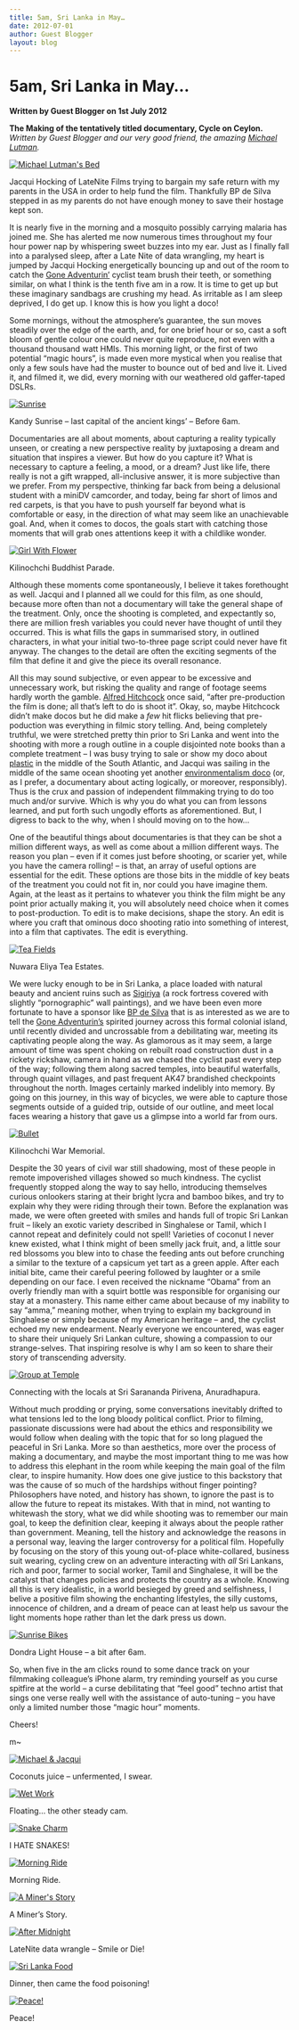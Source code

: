 ```yaml
---
title: 5am, Sri Lanka in May…
date: 2012-07-01
author: Guest Blogger
layout: blog
---
```

# 5am, Sri Lanka in May…

**Written by Guest Blogger on 1st July 2012**

**The Making of the tentatively titled documentary, Cycle on Ceylon.**
*Written by Guest Blogger and our very good friend, the amazing [Michael Lutman](http://lutmanfilms.com).*

[![](/static/blog/07-torture_ml-590x328.png "Michael Lutman's Bed")](/static/blog/07-torture_ml.png)

Jacqui Hocking of LateNite Films trying to bargain my safe return with my parents in the USA in order to help fund the film. Thankfully BP de Silva stepped in as my parents do not have enough money to save their hostage kept son.

It is nearly five in the morning and a mosquito possibly carrying malaria has joined me. She has alerted me now numerous times throughout my four hour power nap by whispering sweet buzzes into my ear. Just as I finally fall into a paralysed sleep, after a Late Nite of data wrangling, my heart is jumped by Jacqui Hocking energetically bouncing up and out of the room to catch the [Gone Adventurin’](http://www.goneadventurin.com/) cyclist team brush their teeth, or something similar, on what I think is the tenth five am in a row. It is time to get up but these imaginary sandbags are crushing my head. As irritable as I am sleep deprived, I do get up. I know this is how you light a doco!

Some mornings, without the atmosphere’s guarantee, the sun moves steadily over the edge of the earth, and, for one brief hour or so, cast a soft bloom of gentle colour one could never quite reproduce, not even with a thousand thousand watt HMIs. This morning light, or the first of two potential “magic hours”, is made even more mystical when you realise that only a few souls have had the muster to bounce out of bed and live it. Lived it, and filmed it, we did, every morning with our weathered old gaffer-taped DSLRs.

[![](/static/blog/07-sunrise-590x329.jpeg "Sunrise")](/static/blog/07-sunrise.jpeg)

Kandy Sunrise – last capital of the ancient kings’ – Before 6am.

Documentaries are all about moments, about capturing a reality typically unseen, or creating a new perspective reality by juxtaposing a dream and situation that inspires a viewer. But how do you capture it? What is necessary to capture a feeling, a mood, or a dream? Just like life, there really is not a gift wrapped, all-inclusive answer, it is more subjective than we prefer. From my perspective, thinking far back from being a delusional student with a miniDV camcorder, and today, being far short of limos and red carpets, is that you have to push yourself far beyond what is comfortable or easy, in the direction of what may seem like an unachievable goal. And, when it comes to docos, the goals start with catching those moments that will grab ones attentions keep it with a childlike wonder.

[![](/static/blog/07-girl-with-flower-590x301.png "Girl With Flower")](/static/blog/07-girl-with-flower.png)

Kilinochchi Buddhist Parade.

Although these moments come spontaneously, I believe it takes forethought as well. Jacqui and I planned all we could for this film, as one should, because more often than not a documentary will take the general shape of the treatment. Only, once the shooting is completed, and expectantly so, there are million fresh variables you could never have thought of until they occurred. This is what fills the gaps in summarised story, in outlined characters, in what your initial two-to-three page script could never have fit anyway. The changes to the detail are often the exciting segments of the film that define it and give the piece its overall resonance.

All this may sound subjective, or even appear to be excessive and unnecessary work, but risking the quality and range of footage seems hardly worth the gamble. [Alfred Hitchcock](http://en.wikipedia.org/wiki/Alfred_Hitchcock) once said, “after pre-production the film is done; all that’s left to do is shoot it”. Okay, so, maybe Hitchcock didn’t make docos but he did make a *few* hit flicks believing that pre-poduction was everything in filmic story telling. And, being completely truthful, we were stretched pretty thin prior to Sri Lanka and went into the shooting with more a rough outline in a couple disjointed note books than a complete treatment – I was busy trying to sale or show my doco about [plastic](http://www.plasticizedthemovie.com/) in the middle of the South Atlantic, and Jacqui was sailing in the middle of the same ocean shooting yet another [environmentalism doco](./../portfolio/toptotop-global-climate-expedition/) (or, as I prefer, a documentary about acting logically, or moreover, responsibly). Thus is the crux and passion of independent filmmaking trying to do too much and/or survive. Which is why you do what you can from lessons learned, and put forth such ungodly efforts as aforementioned. But, I digress to back to the why, when I should moving on to the how…

One of the beautiful things about documentaries is that they can be shot a million different ways, as well as come about a million different ways. The reason you plan – even if it comes just before shooting, or scarier yet, while you have the camera rolling! – is that, an array of useful options are essential for the edit. These options are those bits in the middle of key beats of the treatment you could not fit in, nor could you have imagine them. Again, at the least as it pertains to whatever you think the film might be any point prior actually making it, you will absolutely need choice when it comes to post-production. To edit is to make decisions, shape the story. An edit is where you craft that ominous doco shooting ratio into something of interest, into a film that captivates. The edit is everything.

[![](/static/blog/07-ml_teafields-590x309.jpeg "Tea Fields")](/static/blog/07-ml_teafields.jpeg)

Nuwara Eliya Tea Estates.

We were lucky enough to be in Sri Lanka, a place loaded with natural beauty and ancient ruins such as [Sigiriya](http://en.wikipedia.org/wiki/Sigiriya) (a rock fortress covered with slightly “pornographic” wall paintings), and we have been even more fortunate to have a sponsor like [BP de Silva](http://www.bpdesilva.com/) that is as interested as we are to tell the [Gone Adventurin’s](http://www.goneadventurin.com/) spirited journey across this formal colonial island, until recently divided and uncrossable from a debilitating war, meeting its captivating people along the way. As glamorous as it may seem, a large amount of time was spent choking on rebuilt road construction dust in a rickety rickshaw, camera in hand as we chased the cyclist past every step of the way; following them along sacred temples, into beautiful waterfalls, through quaint villages, and past frequent AK47 brandished checkpoints throughout the north. Images certainly marked indelibly into memory. By going on this journey, in this way of bicycles, we were able to capture those segments outside of a guided trip, outside of our outline, and meet local faces wearing a history that gave us a glimpse into a world far from ours.

[![](/static/blog/07-bullet-590x211.png "Bullet")](/static/blog/07-bullet.png)

Kilinochchi War Memorial.

Despite the 30 years of civil war still shadowing, most of these people in remote impoverished villages showed so much kindness. The cyclist frequently stopped along the way to say hello, introducing themselves curious onlookers staring at their bright lycra and bamboo bikes, and try to explain why they were riding through their town. Before the explanation was made, we were often greeted with smiles and hands full of tropic Sri Lankan fruit – likely an exotic variety described in Singhalese or Tamil, which I cannot repeat and definitely could not spell! Varieties of coconut I never knew existed, what I think might of been smelly jack fruit, and, a little sour red blossoms you blew into to chase the feeding ants out before crunching a similar to the texture of a capsicum yet tart as a green apple. After each initial bite, came their careful peering followed by laughter or a smile depending on our face. I even received the nickname “Obama” from an overly friendly man with a squirt bottle was responsible for organising our stay at a monastery. This name either came about because of my inability to say “amma,” meaning mother, when trying to explain my background in Singhalese or simply because of my American heritage – and, the cyclist echoed my new endearment. Nearly everyone we encountered, was eager to share their uniquely Sri Lankan culture, showing a compassion to our strange-selves. That inspiring resolve is why I am so keen to share their story of transcending adversity.

[![](/static/blog/07-group_at_temple-590x282.png "Group at Temple")](/static/blog/07-group_at_temple.png)

Connecting with the locals at Sri Sarananda Pirivena, Anuradhapura.

Without much prodding or prying, some conversations inevitably drifted to what tensions led to the long bloody political conflict. Prior to filming, passionate discussions were had about the ethics and responsibility we would follow when dealing with the topic that for so long plagued the peaceful in Sri Lanka. More so than aesthetics, more over the process of making a documentary, and maybe the most important thing to me was how to address this elephant in the room while keeping the main goal of the film clear, to inspire humanity. How does one give justice to this backstory that was the cause of so much of the hardships without finger pointing? Philosophers have noted, and history has shown, to ignore the past is to allow the future to repeat its mistakes. With that in mind, not wanting to whitewash the story, what we did while shooting was to remember our main goal, to keep the definition clear, keeping it always about the people rather than government. Meaning, tell the history and acknowledge the reasons in a personal way, leaving the larger controversy for a political film. Hopefully by focusing on the story of this young out-of-place white-collared, business suit wearing, cycling crew on an adventure interacting with *all* Sri Lankans, rich and poor, farmer to social worker, Tamil and Singhalese, it will be the catalyst that changes policies and protects the country as a whole. Knowing all this is very idealistic, in a world besieged by greed and selfishness, I belive a positive film showing the enchanting lifestyles, the silly customs, innocence of children, and a dream of peace can at least help us savour the light moments hope rather than let the dark press us down.

[![](/static/blog/07-sunrise_bikes-590x271.png "Sunrise Bikes")](/static/blog/07-sunrise_bikes.png)

Dondra Light House – a bit after 6am.

So, when five in the am clicks round to some dance track on your filmmaking colleague’s iPhone alarm, try reminding yourself as you curse spitfire at the world – a curse debilitating that “feel good” techno artist that sings one verse really well with the assistance of auto-tuning – you have only a limited number those “magic hour” moments.

Cheers!

m~

[![](/static/blog/07-m-and-j-cheers-590x291.png "Michael & Jacqui")](/static/blog/07-m-and-j-cheers.png)

Coconuts juice – unfermented, I swear.

[![](/static/blog/07-wet-work-590x275.png "Wet Work")](/static/blog/07-wet-work.png)

Floating… the other steady cam.

[![](/static/blog/07-snake_charm-590x322.png "Snake Charm")](/static/blog/07-snake_charm.png)

I HATE SNAKES!

[![](/static/blog/07-soft_riders-590x289.png "Morning Ride")](/static/blog/07-soft_riders.png)

Morning Ride.

[![](/static/blog/07-ml_jh_miner-590x270.jpeg "A Miner's Story")](/static/blog/07-ml_jh_miner.jpeg)

A Miner’s Story.

[![](/static/blog/07-after-midnight-590x322.png "After Midnight")](/static/blog/07-after-midnight.png)

LateNite data wrangle – Smile or Die!

[![](/static/blog/07-lanka_food-590x329.png "Sri Lanka Food")](/static/blog/07-lanka_food.png)

Dinner, then came the food poisoning!

[![](/static/blog/07-ml_jh_tuktuk-590x319.jpeg "Peace!")](/static/blog/07-ml_jh_tuktuk.jpeg)

Peace!